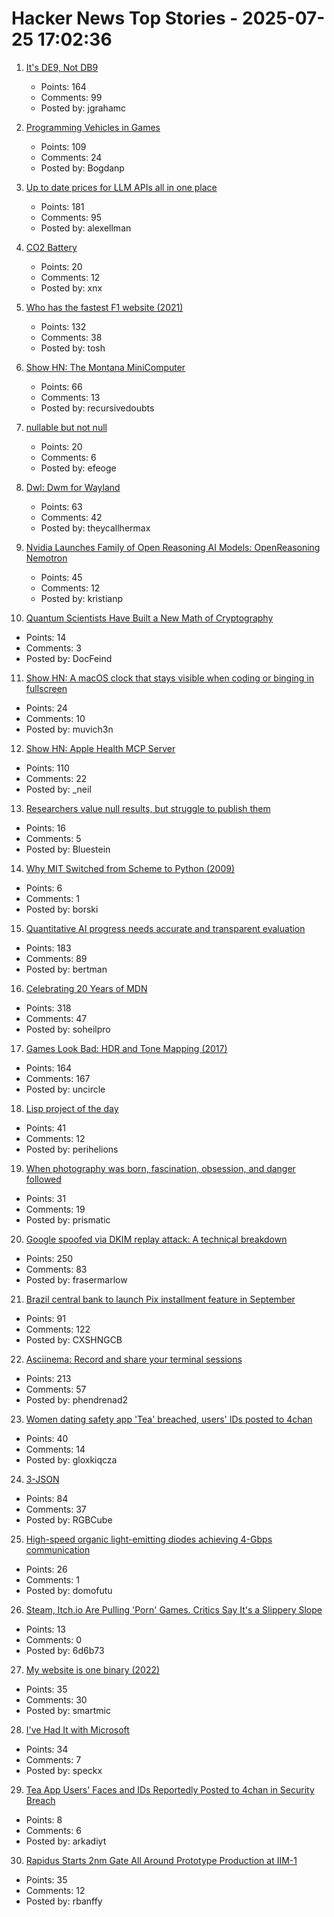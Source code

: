# Hacker News Top Stories - 2025-07-25 17:02:36

1. [It's DE9, Not DB9](https://news.sparkfun.com/14298)
   - Points: 164
   - Comments: 99
   - Posted by: jgrahamc

2. [Programming Vehicles in Games](https://wassimulator.com/blog/programming/programming_vehicles_in_games.html)
   - Points: 109
   - Comments: 24
   - Posted by: Bogdanp

3. [Up to date prices for LLM APIs all in one place](https://pricepertoken.com/)
   - Points: 181
   - Comments: 95
   - Posted by: alexellman

4. [CO2 Battery](https://energydome.com/co2-battery/)
   - Points: 20
   - Comments: 12
   - Posted by: xnx

5. [Who has the fastest F1 website (2021)](https://jakearchibald.com/2021/f1-perf-part-3/)
   - Points: 132
   - Comments: 38
   - Posted by: tosh

6. [Show HN: The Montana MiniComputer](https://mtmc.cs.montana.edu/)
   - Points: 66
   - Comments: 13
   - Posted by: recursivedoubts

7. [nullable but not null](https://efe.me/posts/nullable-but-not-null/)
   - Points: 20
   - Comments: 6
   - Posted by: efeoge

8. [Dwl: Dwm for Wayland](https://codeberg.org/dwl/dwl)
   - Points: 63
   - Comments: 42
   - Posted by: theycallhermax

9. [Nvidia Launches Family of Open Reasoning AI Models: OpenReasoning Nemotron](https://nvidianews.nvidia.com/news/nvidia-launches-family-of-open-reasoning-ai-models-for-developers-and-enterprises-to-build-agentic-ai-platforms)
   - Points: 45
   - Comments: 12
   - Posted by: kristianp

10. [Quantum Scientists Have Built a New Math of Cryptography](https://www.quantamagazine.org/quantum-scientists-have-built-a-new-math-of-cryptography-20250725/)
   - Points: 14
   - Comments: 3
   - Posted by: DocFeind

11. [Show HN: A macOS clock that stays visible when coding or binging in fullscreen](https://cornertime.app/en)
   - Points: 24
   - Comments: 10
   - Posted by: muvich3n

12. [Show HN: Apple Health MCP Server](https://github.com/neiltron/apple-health-mcp)
   - Points: 110
   - Comments: 22
   - Posted by: _neil

13. [Researchers value null results, but struggle to publish them](https://www.nature.com/articles/d41586-025-02312-4)
   - Points: 16
   - Comments: 5
   - Posted by: Bluestein

14. [Why MIT Switched from Scheme to Python (2009)](https://www.wisdomandwonder.com/link/2110/why-mit-switched-from-scheme-to-python)
   - Points: 6
   - Comments: 1
   - Posted by: borski

15. [Quantitative AI progress needs accurate and transparent evaluation](https://mathstodon.xyz/@tao/114910028356641733)
   - Points: 183
   - Comments: 89
   - Posted by: bertman

16. [Celebrating 20 Years of MDN](https://developer.mozilla.org/en-US/blog/mdn-turns-20/)
   - Points: 318
   - Comments: 47
   - Posted by: soheilpro

17. [Games Look Bad: HDR and Tone Mapping (2017)](https://ventspace.wordpress.com/2017/10/20/games-look-bad-part-1-hdr-and-tone-mapping/)
   - Points: 164
   - Comments: 167
   - Posted by: uncircle

18. [Lisp project of the day](https://40ants.com/lisp-project-of-the-day/index.html)
   - Points: 41
   - Comments: 12
   - Posted by: perihelions

19. [When photography was born, fascination, obsession, and danger followed](https://www.washingtonpost.com/books/2025/07/12/flashes-brilliance-history-early-photography-anika-burgess-review/)
   - Points: 31
   - Comments: 19
   - Posted by: prismatic

20. [Google spoofed via DKIM replay attack: A technical breakdown](https://easydmarc.com/blog/google-spoofed-via-dkim-replay-attack-a-technical-breakdown/)
   - Points: 250
   - Comments: 83
   - Posted by: frasermarlow

21. [Brazil central bank to launch Pix installment feature in September](https://www.reuters.com/technology/brazil-central-bank-launch-pix-installment-feature-september-2025-04-03/)
   - Points: 91
   - Comments: 122
   - Posted by: CXSHNGCB

22. [Asciinema: Record and share your terminal sessions](https://asciinema.org)
   - Points: 213
   - Comments: 57
   - Posted by: phendrenad2

23. [Women dating safety app 'Tea' breached, users' IDs posted to 4chan](https://www.404media.co/women-dating-safety-app-tea-breached-users-ids-posted-to-4chan/)
   - Points: 40
   - Comments: 14
   - Posted by: gloxkiqcza

24. [3-JSON](https://rgbcu.be/blog/3-json/)
   - Points: 84
   - Comments: 37
   - Posted by: RGBCube

25. [High-speed organic light-emitting diodes achieving 4-Gbps communication](https://www.spiedigitallibrary.org/journals/advanced-photonics/volume-7/issue-03/036005/High-speed-organic-light-emitting-diodes-based-on-dinaphthylperylene-achieving/10.1117/1.AP.7.3.036005.full)
   - Points: 26
   - Comments: 1
   - Posted by: domofutu

26. [Steam, Itch.io Are Pulling 'Porn' Games. Critics Say It's a Slippery Slope](https://www.wired.com/story/steam-itchio-are-pulling-porn-games-censorship/)
   - Points: 13
   - Comments: 0
   - Posted by: 6d6b73

27. [My website is one binary (2022)](https://j3s.sh/thought/my-website-is-one-binary.html)
   - Points: 35
   - Comments: 30
   - Posted by: smartmic

28. [I've Had It with Microsoft](https://www.disconnect.blog/p/ive-had-it-with-microsoft)
   - Points: 34
   - Comments: 7
   - Posted by: speckx

29. [Tea App Users' Faces and IDs Reportedly Posted to 4chan in Security Breach](https://www.cnet.com/tech/services-and-software/tea-app-users-faces-and-ids-reportedly-posted-to-4chan-in-security-breach/)
   - Points: 8
   - Comments: 6
   - Posted by: arkadiyt

30. [Rapidus Starts 2nm Gate All Around Prototype Production at IIM-1](https://www.servethehome.com/rapidus-starts-2nm-gate-all-around-prototype-production-at-iim-1/)
   - Points: 35
   - Comments: 12
   - Posted by: rbanffy

